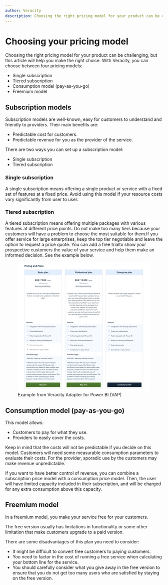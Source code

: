 ```yaml
---
author: Veracity
description: Choosing the right pricing model for your product can be challenging. Here we introduce some of the most common ones.
---
```

# Choosing your pricing model
Choosing the right pricing model for your product can be challenging, but this article will help you make the right choice. With Veracity, you can choose between four pricing models:
* Single subscription
* Tiered subscription
* Consumption model (pay-as-you-go)
* Freemium model

## Subscription models
Subscription models are well-known, easy for customers to understand and friendly to providers. Their main benefits are:
* Predictable cost for customers.
* Predictable revenue for you as the provider of the service.​

There are two ways you can set up a subscription model:
* Single subscription
* Tiered subscription

### Single subscription 
A single subscription means offering a single product or service with a fixed set of features at a fixed price. Avoid using this model if your resource costs vary significantly from user to user.

### Tiered subscription 
A tiered subscription means offering multiple packages with various features at different price points.
Do not make too many tiers because your customers will have a problem to choose the most suitable for them.​​
If you offer service for large enterprises, keep the top tier negotiable and leave the option to request a price quote.
You can add a free trial​ to show your prospective customers the value of your service and help them make an informed decision.
See the example below.

<figure>
	<img src="assets/PowerBI.PNG"/>
	<figcaption>Example from Veracity Adapter for Power BI (VAP)​</figcaption>
</figure>

## Consumption model (pay-as-you-go)​
This model allows:
* Customers to pay for what they use.
* Providers to easily cover the costs.

Keep in mind that the costs will not be predictable if you decide on this model. Customers will need some measurable consumption parameters to evaluate their costs. For the provider, sporadic use by the customers may make revenue unpredictable.

If you want to have better control of revenue, you can combine a subscription price model with a consumption price model. Then, the user will have limited capacity included in their subscription, and will be charged for any extra consumption above this capacity.

## Freemium model​ 
In a freemium model, you make your service free for your customers.

The free version usually has limitations in functionality or some other limitation that make customers upgrade to a paid version.​

There are some disadvantages of this plan you need to consider:
* It might be difficult to convert free customers to paying customers.
* You need to factor in the cost of running a free service when calculating your bottom line for the service.
* You should carefully consider what you give away in the free version to ensure that you do not get too many users who are satisfied by staying on the free version.​